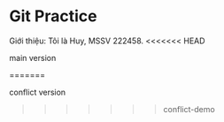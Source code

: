 # Git Practice
Giới thiệu: Tôi là Huy, MSSV 222458.
<<<<<<< HEAD

main version

=======

conflict version

>>>>>>> conflict-demo



